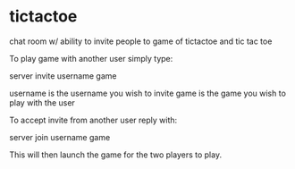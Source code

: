 # tictactoe
chat room w/ ability to invite people to game of tictactoe and tic tac toe

To play game with another user simply type:

server invite username game

username is the username you wish to invite
game is the game you wish to play with the user

To accept invite from another user reply with:

server join username game

This will then launch the game for the two players to play.
